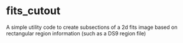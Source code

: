 # fits_cutout
A simple utility code to create subsections of a 2d fits image based on rectangular region information (such as a DS9 region file)
